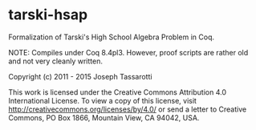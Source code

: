 # tarski-hsap
Formalization of Tarski's High School Algebra Problem in Coq.

NOTE: Compiles under Coq 8.4pl3. However, proof scripts are rather old and not very cleanly written.

Copyright (c) 2011 - 2015 Joseph Tassarotti

This work is licensed under the Creative Commons Attribution 4.0 International License. To view a copy of this license, visit http://creativecommons.org/licenses/by/4.0/ or send a letter to Creative Commons, PO Box 1866, Mountain View, CA 94042, USA.

